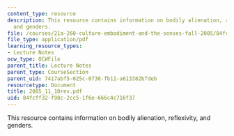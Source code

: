 ```yaml
---
content_type: resource
description: This resource contains information on bodily alienation, reflexivity,
  and genders.
file: /courses/21a-260-culture-embodiment-and-the-senses-fall-2005/84fcff32f98c2cc51f6e666c4c716f37_2005_11_10rev.pdf
file_type: application/pdf
learning_resource_types:
- Lecture Notes
ocw_type: OCWFile
parent_title: Lecture Notes
parent_type: CourseSection
parent_uid: 7417abf5-025c-0738-fb11-a613382bfdeb
resourcetype: Document
title: 2005_11_10rev.pdf
uid: 84fcff32-f98c-2cc5-1f6e-666c4c716f37
---
```

This resource contains information on bodily alienation, reflexivity, and genders.

